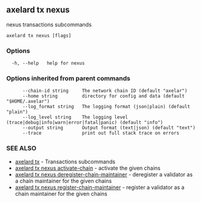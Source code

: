 ## axelard tx nexus

nexus transactions subcommands

```
axelard tx nexus [flags]
```

### Options

```
  -h, --help   help for nexus
```

### Options inherited from parent commands

```
      --chain-id string     The network chain ID (default "axelar")
      --home string         directory for config and data (default "$HOME/.axelar")
      --log_format string   The logging format (json|plain) (default "plain")
      --log_level string    The logging level (trace|debug|info|warn|error|fatal|panic) (default "info")
      --output string       Output format (text|json) (default "text")
      --trace               print out full stack trace on errors
```

### SEE ALSO

- [axelard tx](axelard_tx.md)	 - Transactions subcommands
- [axelard tx nexus activate-chain](axelard_tx_nexus_activate-chain.md)	 - activate the given chains
- [axelard tx nexus deregister-chain-maintainer](axelard_tx_nexus_deregister-chain-maintainer.md)	 - deregister a validator as a chain maintainer for the given chains
- [axelard tx nexus register-chain-maintainer](axelard_tx_nexus_register-chain-maintainer.md)	 - register a validator as a chain maintainer for the given chains
